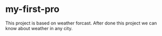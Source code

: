 # my-first-pro
This project is based on weather forcast. After done this project we can know about weather in any city. 
